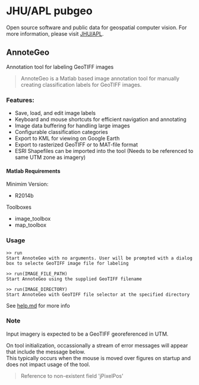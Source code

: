 # JHU/APL pubgeo
Open source software and public data for geospatial computer vision. For more information, please visit [JHU/APL](https://www.jhuapl.edu/pubgeo/).

## AnnoteGeo
Annotation tool for labeling GeoTIFF images
>AnnoteGeo is a Matlab based image annotation tool for manually creating classification labels for GeoTIFF images.

### Features: 
* Save, load, and edit image labels
* Keyboard and mouse shortcuts for efficient navigation and annotating
* Image data buffering for handling large images
* Configurable classification categories
* Export to KML for viewing on Google Earth
* Export to rasterized GeoTIFF or to MAT-file format
* ESRI Shapefiles can be imported into the tool (Needs to be referenced to same UTM zone as imagery)

#### Matlab Requirements
Minimim Version:
* R2014b

Toolboxes
* image_toolbox
* map_toolbox

###  Usage
    >> run
    Start AnnoteGeo with no arguments. User will be prompted with a dialog box to selecte GeoTIFF image file for labeling
    
    >> run(IMAGE_FILE_PATH)
    Start AnnoteGeo using the supplied GeoTIFF filename
    
    >> run(IMAGE_DIRECTORY)
    Start AnnoteGeo with GeoTIFF file selector at the specified directory

See [help.md](@AnnoteGeo/help/help.md) for more info

### Note
Input imagery is expected to be a GeoTIFF georeferenced in UTM.

On tool initialization, occassionally a stream of error messages will appear that include the message below.
<br>This typically occurs when the mouse is moved over figures on startup and does not impact usage of the tool.
 
 > Reference to non-existent field 'jPixelPos'
   
 

